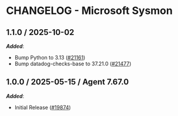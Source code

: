 # CHANGELOG - Microsoft Sysmon

<!-- towncrier release notes start -->

## 1.1.0 / 2025-10-02

***Added***:

* Bump Python to 3.13 ([#21161](https://github.com/DataDog/integrations-core/pull/21161))
* Bump datadog-checks-base to 37.21.0 ([#21477](https://github.com/DataDog/integrations-core/pull/21477))

## 1.0.0 / 2025-05-15 / Agent 7.67.0

***Added***:

* Initial Release ([#19874](https://github.com/DataDog/integrations-core/pull/19874))

